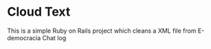 Cloud Text
================

This is a simple Ruby on Rails project which cleans a XML file from E-democracia Chat log













































